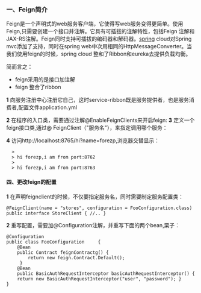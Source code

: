 ### 一、Feign简介

Feign是一个声明式的web服务客户端，它使得写web服务变得更简单。使用Feign,只需要创建一个接口并注解。它具有可插拔的注解特性，包括Feign 注解和JAX-RS注解。Feign同时支持可插拔的编码器和解码器。[spring](http://lib.csdn.net/base/javaee "Java EE知识库") cloud对Spring mvc添加了支持，同时在spring web中次用相同的HttpMessageConverter。当我们使用feign的时候，spring cloud 整和了Ribbon和eureka去提供负载均衡。

简而言之：
* feign采用的是接口加注解
* feign 整合了ribbon

**1** 向服务注册中心注册它自己，这时service-ribbon既是服务提供者，也是服务消费者,配置文件application.yml

**2** 在程序的入口类，需要通过注解@EnableFeignClients来开启feign:
**3** 定义一个feign接口类,通过@ FeignClient（"服务名"），来指定调用哪个服务：

**4** 访问http://localhost:8765/hi?name=forezp,浏览器交替显示：

      >
      > hi forezp,i am from port:8762
      >
      > hi forezp,i am from port:8763

#### 四、更改feign的配置

**1** 在声明feignclient的时候，不仅要指定服务名，同时需要制定服务配置类：

    @FeignClient(name = "stores", configuration = FooConfiguration.class) 
    public interface StoreClient { //.. }



**2** 重写配置，需要加@Configuration注解，并重写下面的两个bean,栗子：


    @Configuration 
    public class FooConfiguration     { 
        @Bean 
        public Contract feignContractg() { 
            return new feign.Contract.Default(); 
         } 
        @Bean 
        public BasicAuthRequestInterceptor basicAuthRequestInterceptor() { 
        return new BasicAuthRequestInterceptor("user", "password"); } 
    }

